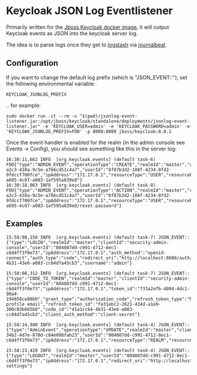 # Keycloak JSON Log Eventlistener

Primarily written for the [Jboss Keycloak docker image](https://hub.docker.com/r/jboss/keycloak), it will output Keycloak events as JSON into the keycloak server log.

The idea is to parse logs once they get to [logstash](https://www.elastic.co/logstash) via [journalbeat](https://www.elastic.co/guide/en/beats/journalbeat/current/index.html).

## Configuration

If you want to change the default log prefix (which is "JSON_EVENT::"), set the following environmental variable:

    KEYCLOAK_JSONLOG_PREFIX

.. for example:

    sudo docker run -it --rm -v "$(pwd)/jsonlog-event-listener.jar:/opt/jboss/keycloak/standalone/deployments/jsonlog-event-listener.jar" -e 'KEYCLOAK_USER=admin' -e 'KEYCLOAK_PASSWORD=admin' -e 'KEYCLOAK_JSONLOG_PREFIX=FOO' -p 8080:8080 jboss/keycloak:8.0.1

Once the event handler is enabled for the realm (in the admin console see Events -> Config), you should see something like this in the server log:

    16:30:11,662 INFO  [org.keycloak.events] (default task-6) FOO{"type":"ADMIN_EVENT","operationType":"CREATE","realmId":"master","clientId":"01b98c9f-a2c3-418a-9c5e-a766cd51c4a7","userId":"6f87b3d2-108f-4234-8fd2-9fdccf700fce","ipAddress":"172.17.0.1","resourceType":"USER","resourcePath":"users/633ff1ce-a695-4c07-a083-1af595a839e8"}
    16:30:18,063 INFO  [org.keycloak.events] (default task-8) FOO{"type":"ADMIN_EVENT","operationType":"ACTION","realmId":"master","clientId":"01b98c9f-a2c3-418a-9c5e-a766cd51c4a7","userId":"6f87b3d2-108f-4234-8fd2-9fdccf700fce","ipAddress":"172.17.0.1","resourceType":"USER","resourcePath":"users/633ff1ce-a695-4c07-a083-1af595a839e8/reset-password"}


## Examples

    15:58:08,150 INFO  [org.keycloak.events] (default task-7) JSON_EVENT::{"type":"LOGIN","realmId":"master","clientId":"security-admin-console","userId":"804807dd-c991-4712-8ec1-c6d4ff3f0e73","ipAddress":"172.17.0.1","auth_method":"openid-connect","auth_type":"code","redirect_uri":"http://localhost:8080/auth/admin/master/console/","consent":"no_consent_required","code_id":"d1a1cc64-4b31-43e6-a083-cc84d7a45cb3","username":"admin"}

    15:58:08,312 INFO  [org.keycloak.events] (default task-7) JSON_EVENT::{"type":"CODE_TO_TOKEN","realmId":"master","clientId":"security-admin-console","userId":"804807dd-c991-4712-8ec1-c6d4ff3f0e73","ipAddress":"172.17.0.1","token_id":"733a2efb-4094-4dc1-90a4-194858ce08b0","grant_type":"authorization_code","refresh_token_type":"Refresh","scope":"openid profile email","refresh_token_id":"fe31ebc2-2621-434d-a1e9-300c03b66568","code_id":"d1a1cc64-4b31-43e6-a083-cc84d7a45cb3","client_auth_method":"client-secret"}

    15:58:14,940 INFO  [org.keycloak.events] (default task-4) JSON_EVENT::{"type":"AdminEvent","operationType":"UPDATE","realmId":"master","clientId":"beec8c69-34b2-4d7e-870d-c84e008fab23","userId":"804807dd-c991-4712-8ec1-c6d4ff3f0e73","ipAddress":"172.17.0.1","resourceType":"REALM","resourcePath":"events/config"}

    15:58:23,428 INFO  [org.keycloak.events] (default task-4) JSON_EVENT::{"type":"LOGOUT","realmId":"master","userId":"804807dd-c991-4712-8ec1-c6d4ff3f0e73","ipAddress":"172.17.0.1","redirect_uri":"http://localhost:8080/auth/admin/master/console/#/realms/test/events-settings"}

